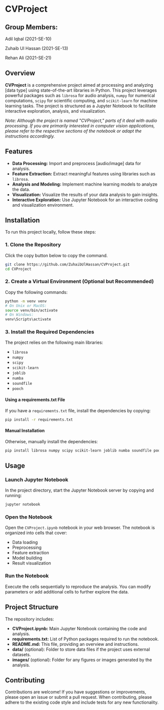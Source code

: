 # CVProject

## Group Members:
Adil Iqbal (2021-SE-10)

Zuhaib Ul Hassan (2021-SE-13)

Rehan Ali (2021-SE-21)

## Overview

**CVProject** is a comprehensive project aimed at processing and analyzing [data type] using state-of-the-art libraries in Python. This project leverages powerful packages such as `librosa` for audio analysis, `numpy` for numerical computations, `scipy` for scientific computing, and `scikit-learn` for machine learning tasks. The project is structured as a Jupyter Notebook to facilitate interactive exploration, analysis, and visualization.

*Note: Although the project is named "CVProject," parts of it deal with audio processing. If you are primarily interested in computer vision applications, please refer to the respective sections of the notebook or adapt the instructions accordingly.*

## Features

- **Data Processing:** Import and preprocess [audio/image] data for analysis.
- **Feature Extraction:** Extract meaningful features using libraries such as `librosa`.
- **Analysis and Modeling:** Implement machine learning models to analyze the data.
- **Visualization:** Visualize the results of your data analysis to gain insights.
- **Interactive Exploration:** Use Jupyter Notebook for an interactive coding and visualization environment.

## Installation

To run this project locally, follow these steps:

### 1. Clone the Repository

Click the copy button below to copy the command.

```bash
git clone https://github.com/ZuhaibUlHassan/CVProject.git
cd CVProject
```

### 2. Create a Virtual Environment (Optional but Recommended)

Copy the following commands:

```bash
python -m venv venv
# On Unix or MacOS:
source venv/bin/activate
# On Windows:
venv\Scripts\activate
```

### 3. Install the Required Dependencies

The project relies on the following main libraries:
- `librosa`
- `numpy`
- `scipy`
- `scikit-learn`
- `joblib`
- `numba`
- `soundfile`
- `pooch`

#### Using a requirements.txt File

If you have a `requirements.txt` file, install the dependencies by copying:

```bash
pip install -r requirements.txt
```

#### Manual Installation

Otherwise, manually install the dependencies:

```bash
pip install librosa numpy scipy scikit-learn joblib numba soundfile pooch
```

## Usage

### Launch Jupyter Notebook

In the project directory, start the Jupyter Notebook server by copying and running:

```bash
jupyter notebook
```

### Open the Notebook

Open the `CVProject.ipynb` notebook in your web browser. The notebook is organized into cells that cover:
- Data loading
- Preprocessing
- Feature extraction
- Model building
- Result visualization

### Run the Notebook

Execute the cells sequentially to reproduce the analysis. You can modify parameters or add additional cells to further explore the data.

## Project Structure

The repository includes:

- **CVProject.ipynb:** Main Jupyter Notebook containing the code and analysis.
- **requirements.txt:** List of Python packages required to run the notebook.
- **README.md:** This file, providing an overview and instructions.
- **data/** (optional): Folder to store data files if the project uses external datasets.
- **images/** (optional): Folder for any figures or images generated by the analysis.

## Contributing

Contributions are welcome! If you have suggestions or improvements, please open an issue or submit a pull request. When contributing, please adhere to the existing code style and include tests for any new functionality.
